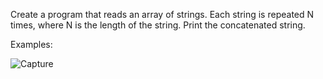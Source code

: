 Create a program that reads an array of strings. Each string is repeated N times, where N is the length of the string. Print the concatenated string.

Examples:

![Capture](https://user-images.githubusercontent.com/45227327/202435102-bcf3e206-0300-4802-9b72-1bc31a06001a.PNG)
